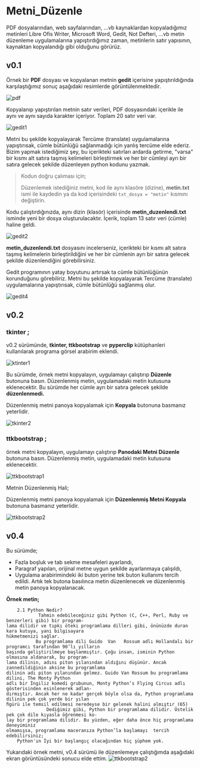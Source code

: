 # Metni_Düzenle

PDF dosyalarından, web sayfalarından, ...vb kaynaklardan kopyaladığımız metinleri Libre Ofis Writer, Microsoft Word, Gedit, Not Defteri, ...vb metin düzenleme  uygulamalarına yapıştırdığımız zaman, metinlerin satır yapısının, kaynaktan kopyalandığı gibi olduğunu görürüz. 

## v0.1
Örnek bir **PDF** dosyası ve kopyalanan metnin **gedit** içerisine yapıştırıldığında karşılaştığımız sonuç aşağıdaki resimlerde görüntülenmektedir.

![pdf](img/01.png)

Kopyalanıp yapıştırılan metnin satır verileri, PDF dosyasındaki içerikle ile aynı ve aynı sayıda karakter içeriyor.   Toplam 20 satır veri var.

![gedit1](img/02.png)

Metni bu şekilde kopyalayarak Tercüme (translate) uygulamalarına yapıştırısak, cümle bütünlüğü sağlanmadığı için yanlış tercüme elde ederiz. Bizim yapmak istediğimiz şey, bu içerikteki satırları ardarda getirme, "varsa" bir kısmı alt satıra taşmış kelimeleri birleştirmek ve her bir cümleyi ayrı bir satıra gelecek şekilde düzenleyen python kodunu yazmak.

> Kodun doğru çalıması için;
> 
> Düzenlemek istediğiniz metni, kod ile aynı klasöre (dizine), **metin.txt** ismi ile kaydedin ya da kod içerisindeki `txt_dosya = "metin"` kısmını değiştirin.

Kodu çalıştırdığınızda, aynı dizin (klasör) içerisinde **metin_duzenlendi.txt** isminde yeni bir dosya oluşturulacaktır. İçerik, toplam 13 satır veri (cümle) haline geldi.

![gedit2](img/03.png)

**metin_duzenlendi.txt** dosyasını incelerseniz, içerikteki bir kısmı alt satıra taşmış kelimelerin birleştirildiğini ve her bir cümlenin ayrı bir satıra gelecek şekilde düzenlendiğini görebilirsiniz.

Gedit programının yatay boyutunu artırsak ta cümle bütünlüğünün korunduğunu görebiliriz. Metni bu şekilde kopyalayarak Tercüme (translate) uygulamalarına yapıştırısak, cümle bütünlüğü sağlanmış olur.

![gedit4](img/04.png)

## v0.2
### tkinter ;
v0.2 sürümünde, **tkinter, ttkbootstrap** ve **pyperclip** kütüphanleri kullanılarak programa görsel arabirim eklendi.

![ktinter1](img/05.png)

Bu sürümde, örnek metni kopyalayın, uygulamayı çalıştırıp **Düzenle** butonuna basın. Düzenlenmiş metin, uygulamadaki metin kutusuna eklenecektir. Bu sürümde her cümle ayrı bir satıra gelecek şekilde **düzenlenmedi.**

Düzenlenmiş metni panoya kopyalamak için **Kopyala** butonuna basmanız yeterlidir.

![tkinter2](img/06.png)

### ttkbootstrap ;
örnek metni kopyalayın, uygulamayı çalıştırıp **Panodaki Metni Düzenle** butonuna basın. Düzenlenmiş metin, uygulamadaki metin kutusuna eklenecektir.

![ttkbootstrap1](img/07.png)

Metnin Düzenlenmiş Hali;

Düzenlenmiş metni panoya kopyalamak için **Düzenlenmiş Metni Kopyala** butonuna basmanız yeterlidir.

![ttkbootstrap2](img/08.png)

## v0.4
Bu sürümde;
* Fazla boşluk ve tab sekme mesafeleri ayarlandı,
* Paragraf yapıları, orijinal metne uygun şekilde ayarlanmaya çalışıldı, 
* Uygulama arabirimindeki iki buton yerine tek buton kullanımı tercih edildi. Artık tek butona basılınca metin düzenlenecek ve düzenlenmiş metin panoya kopyalanacak.

**Örnek metin;**
```
	2.1 Python Nedir?
			Tahmin edebileceğiniz gibi Python (C, C++, Perl, Ruby ve benzerleri gibi) bir program-
lama dilidir ve tıpkı öteki programlama dilleri gibi, önünüzde duran kara kutuya, yani bilgisayara
hükmetmenizi sağlar.
		   Bu programlama dili Guido  Van   Rossum adlı Hollandalı bir programcı tarafından 90’lı yılların
başında geliştirilmeye başlanmıştır. Çoğu insan, isminin Python olmasına aldanarak, bu program-
lama dilinin, adını piton yılanından aldığını düşünür. Ancak zannedildiğinin aksine bu programlama
dilinin adı piton yılanından gelmez. Guido Van Rossum bu programlama dilini, The Monty Python
adlı bir İngiliz komedi grubunun, Monty Python’s Flying Circus adlı gösterisinden esinlenerek adlan-
dırmıştır. Ancak her ne kadar gerçek böyle olsa da, Python programlama dilinin pek çok yerde bir yılan
ﬁgürü ile temsil edilmesi neredeyse bir gelenek halini almıştır (65)
	           Dediğimiz gibi, Python bir programlama dilidir. Üstelik pek çok dile kıyasla öğrenmesi ko-
lay bir programlama dilidir. Bu yüzden, eğer daha önce hiç programlama deneyiminiz
olmamışsa, programlama maceranıza Python’la başlamayı  tercih edebilirsiniz;
	Python'ın İyi bir başlangıç olacağından hiç şüphem yok.
```

Yukarıdaki örnek metni, v0.4 sürümü ile düzenlemeye çalıştığımda aşağıdaki ekran görüntüsündeki sonucu elde ettim.
![ttkbootstrap2](img/09.png)